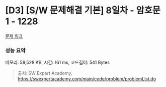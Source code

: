 # [D3] [S/W 문제해결 기본] 8일차 - 암호문1 - 1228 

[문제 링크](https://swexpertacademy.com/main/code/problem/problemDetail.do?contestProbId=AV14w-rKAHACFAYD) 

### 성능 요약

메모리: 58,528 KB, 시간: 161 ms, 코드길이: 541 Bytes



> 출처: SW Expert Academy, https://swexpertacademy.com/main/code/problem/problemList.do